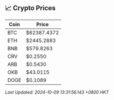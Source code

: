 ## 📈 Crypto Prices

| Coin | Price |
| ---- | ----- |
| BTC | $62387.4372 |
| ETH | $2445.2883 |
| BNB | $579.8263 |
| CRV | $0.2550 |
| ARB | $0.5430 |
| OKB | $43.0115 |
| DOGE | $0.1089 |

_Last Updated: 2024-10-09 13:31:56.143 +0800 HKT_